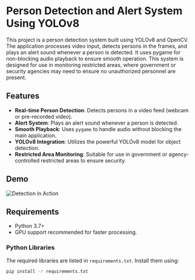 # Person Detection and Alert System Using YOLOv8

This project is a person detection system built using YOLOv8 and OpenCV. The application processes video input, detects persons in the frames, and plays an alert sound whenever a person is detected. It uses pygame for non-blocking audio playback to ensure smooth operation. This system is designed for use in monitoring restricted areas, where government or security agencies may need to ensure no unauthorized personnel are present.
## Features

- **Real-time Person Detection**: Detects persons in a video feed (webcam or pre-recorded video).
- **Alert System**: Plays an alert sound whenever a person is detected.
- **Smooth Playback**: Uses `pygame` to handle audio without blocking the main application.
- **YOLOv8 Integration**: Utilizes the powerful YOLOv8 model for object detection.
- **Restricted Area Monitoring**: Suitable for use in government or agency-controlled restricted areas to ensure security.

## Demo

![Detection in Action](assets/demo.gif) <!-- Replace with your actual demo GIF or screenshot -->

## Requirements

- Python 3.7+
- GPU support recommended for faster processing.

### Python Libraries

The required libraries are listed in `requirements.txt`. Install them using:

```bash
pip install -r requirements.txt
